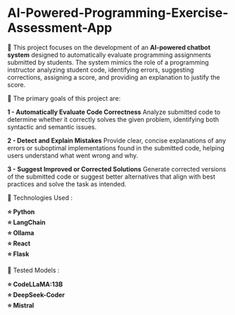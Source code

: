 # AI-Powered-Programming-Exercise-Assessment-App

🔴 This project focuses on the development of an **AI-powered chatbot system** designed to automatically evaluate programming assignments submitted by students. The system mimics the role of a programming instructor analyzing student code, identifying errors, suggesting corrections, assigning a score, and providing an explanation to justify the score. 

🔴 The primary goals of this project are: 

**1 - Automatically Evaluate Code Correctness** 
Analyze submitted code to determine whether it correctly solves the given problem, 
identifying both syntactic and semantic issues. 

**2 - Detect and Explain Mistakes** 
Provide clear, concise explanations of any errors or suboptimal implementations found in the 
submitted code, helping users understand what went wrong and why. 

**3 - Suggest Improved or Corrected Solutions** 
Generate corrected versions of the submitted code or suggest better alternatives that align 
with best practices and solve the task as intended.


🔴 Technologies Used :

**⭐️ Python** <br>
**⭐️ LangChain**<br> 
**⭐️ Ollama** <br>
**⭐️ React**<br> 
**⭐️  Flask** <br>

🔴 Tested Models :

**⭐️ CodeLLaMA:13B** <br>
**⭐️ DeepSeek-Coder** <br>
**⭐️ Mistral** <br>

